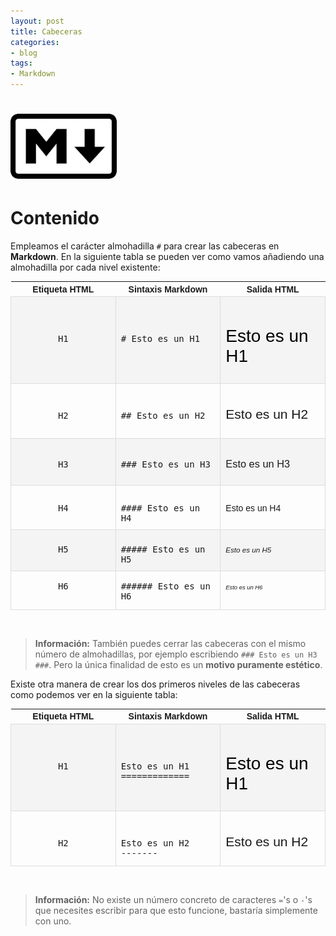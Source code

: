 ```yaml
---
layout: post
title: Cabeceras
categories:
- blog
tags:
- Markdown
---
```



<!-- Estilo CSS del post-->
<style>
table {
    font-family: arial, sans-serif;
    border-collapse: collapse;
    width: 100%;
}

td {
  vertical-align: baseline;
    border: 1px solid #dddddd;
    text-align: left;
    padding: 8px;
}

th {
    text-align: center;
    width: 33.3%;
}
tr:nth-child(even) {
    background-color: rgba(238, 238, 238, 0.57);
}
td:first-child {
    text-align: center;
    font-family: 'Inconsolata', monospace;
}

td:nth-child(2) {
   
    font-family: 'Inconsolata', monospace;
}

table h1 {
  font-size: 2em;
  font-weight: normal;
  color: #000;
}

h2 {
  font-size: 1.5em;
  font-weight: normal;
}

h3 {
  font-size: 1.17em;
  font-weight: normal;
}

h4 {
  font-size: 1.00em;
  font-weight: normal;
}

h5 {
  font-size: 0.83em;
  font-weight: normal;
}

h6 {
  font-size: 0.67em;
  font-weight: normal;
}
</style>

<!-- Imagen Markdown -->
# <img src="./../static/markdown.png" alt="Drawing" style="width: 170px;"/>

<!-- Contenido post -->
# Contenido
Empleamos el carácter almohadilla `#` para crear las cabeceras en **Markdown**. En la siguiente tabla se pueden ver como vamos añadiendo una almohadilla por cada nivel existente:


<table>
  <tr>
    <th>Etiqueta HTML</th>
    <th>Sintaxis Markdown</th>
    <th>Salida HTML</th>
  </tr>
  <tr>
    <td>H1</td>
      <td id="h1"># Esto es un H1</td>
        <td><h1>Esto es un H1</h1></td>
  </tr>
   <tr>
    <td>H2</td>
      <td>## Esto es un H2</td>
        <td><h2>Esto es un H2</h2></td>
  </tr>
   <tr>
    <td>H3</td>
      <td>### Esto es un H3</td>
        <td><h3>Esto es un H3</h3></td>
  </tr>
    <tr>
    <td>H4</td>
      <td>#### Esto es un H4</td>
        <td><h4>Esto es un H4</h4></td>
  </tr>
     <tr>
    <td>H5</td>
      <td>##### Esto es un H5</td>
        <td><h5>Esto es un H5</h5></td>
  </tr>
     <tr>
    <td>H6</td>
      <td>###### Esto es un H6</td>
        <td><h6>Esto es un H6</h6></td>
  </tr>
</table>

<br/>

> **Información:**
> También puedes cerrar las cabeceras con el mismo número de almohadillas, por ejemplo escribiendo `### Esto es un H3 ###`. Pero la única finalidad de esto es un **motivo puramente estético**.



Existe otra manera de crear los dos primeros niveles de las cabeceras como podemos ver en la siguiente tabla:

<table>
  <tr>
    <th>Etiqueta HTML</th>
    <th>Sintaxis Markdown</th>
    <th>Salida HTML</th>
  </tr>
  <tr>
    <td>H1</td>
      <td id="h1">Esto es un H1 <br> 
      =============</td>
        <td><h1>Esto es un H1</h1></td>
  </tr>
   <tr>
    <td>H2</td>
      <td>Esto es un H2   <br>    
      -------</td>
        <td><h2>Esto es un H2</h2></td>
  </tr>

 

</table>

<br/>

> **Información:**
> No existe un número concreto de caracteres `=`'s o `-`'s que necesites escribir para que esto funcione, bastaría simplemente con uno.




<br/>


